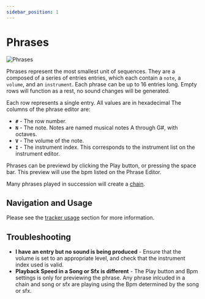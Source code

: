 ```yaml
---
sidebar_position: 1
---
```


# Phrases

![Phrases](/img/editor/phrases.png)

Phrases represent the most smallest unit of sequences. They are a composed of a series of entries entries, which each contain a `note`, a `volume`, and an `instrument`. Each phrase can be up to 16 entries long. Empty rows will function as a rest, no sound changes will be generated.

Each row represents a single entry. All values are in hexadecimal The columns of the phrase editor are:

- **`#`** - The row number.
- **`N`** - The note. Notes are named musical notes A through G#, with octaves.
- **`V`** - The volume of the note.
- **`I`** - The instrument index. This corresponds to the instrument list on the instrument editor.

Phrases can be previewd by clicking the Play button, or pressing the space bar. This preview will use the bpm listed on the Phrase Editor.

Many phrases played in succession will create a [chain](chains).

## Navigation and Usage

Please see the [tracker usage](/docs/tracker#navigating-and-using-the-tracker) section for more information.

## Troubleshooting

- **I have an entry but no sound is being produced** - Ensure that the volume is set to an appropriate level, and check that the instrument index used is valid.
- **Playback Speed in a Song or Sfx is different** - The Play button and Bpm settings is only for previewing the phrase. Any phrase inlcuded in a chain and song or sfx are playing using the Bpm determined by the song or sfx.

